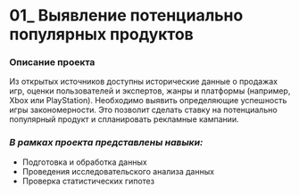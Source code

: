 # 01_ Выявление потенциально популярных продуктов
 
### Описание проекта
Из открытых источников доступны исторические данные о продажах игр, оценки пользователей и экспертов, жанры и платформы (например, Xbox или PlayStation). Необходимо выявить определяющие успешность игры закономерности. Это позволит сделать ставку на потенциально популярный продукт и спланировать рекламные кампании.


### ***В рамках проекта представлены навыки:***
- Подготовка и обработка данных
- Проведения исследовательского анализа данных 
- Проверка статистических гипотез
